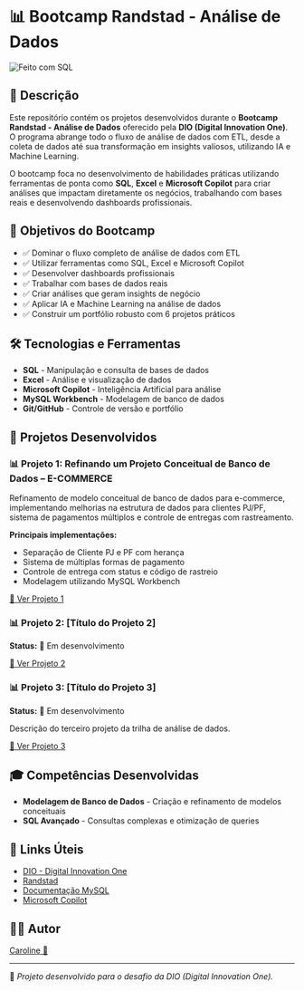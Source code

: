 # 📊 Bootcamp Randstad - Análise de Dados

![Feito com SQL](https://img.shields.io/badge/Feito%20com-SQL-blue?style=for-the-badge&logo=postgresql)
<!--![Feito com Excel](https://img.shields.io/badge/Feito%20com-Excel-green?style=for-the-badge&logo=microsoftexcel)-->


## 📖 Descrição

Este repositório contém os projetos desenvolvidos durante o **Bootcamp Randstad - Análise de Dados** oferecido pela **DIO (Digital Innovation One)**. O programa abrange todo o fluxo de análise de dados com ETL, desde a coleta de dados até sua transformação em insights valiosos, utilizando IA e Machine Learning.

O bootcamp foca no desenvolvimento de habilidades práticas utilizando ferramentas de ponta como **SQL**, **Excel** e **Microsoft Copilot** para criar análises que impactam diretamente os negócios, trabalhando com bases reais e desenvolvendo dashboards profissionais.

## 🎯 Objetivos do Bootcamp

- ✅ Dominar o fluxo completo de análise de dados com ETL
- ✅ Utilizar ferramentas como SQL, Excel e Microsoft Copilot
- ✅ Desenvolver dashboards profissionais
- ✅ Trabalhar com bases de dados reais
- ✅ Criar análises que geram insights de negócio
- ✅ Aplicar IA e Machine Learning na análise de dados
- ✅ Construir um portfólio robusto com 6 projetos práticos

## 🛠️ Tecnologias e Ferramentas

- **SQL** - Manipulação e consulta de bases de dados
- **Excel** - Análise e visualização de dados
- **Microsoft Copilot** - Inteligência Artificial para análise
- **MySQL Workbench** - Modelagem de banco de dados
- **Git/GitHub** - Controle de versão e portfólio


## 🚀 Projetos Desenvolvidos

### 📊 Projeto 1: Refinando um Projeto Conceitual de Banco de Dados – E-COMMERCE
Refinamento de modelo conceitual de banco de dados para e-commerce, implementando melhorias na estrutura de dados para clientes PJ/PF, sistema de pagamentos múltiplos e controle de entregas com rastreamento.

**Principais implementações:**
- Separação de Cliente PJ e PF com herança
- Sistema de múltiplas formas de pagamento
- Controle de entrega com status e código de rastreio
- Modelagem utilizando MySQL Workbench

[📁 Ver Projeto 1](./project_1/)

### 📊 Projeto 2: [Título do Projeto 2]
**Status:** 🔄 Em desenvolvimento



[📁 Ver Projeto 2](./project_2/)

### 📊 Projeto 3: [Título do Projeto 3]
**Status:** 🔄 Em desenvolvimento

Descrição do terceiro projeto da trilha de análise de dados.

[📁 Ver Projeto 3](./project_3/)

## 🎓 Competências Desenvolvidas

- **Modelagem de Banco de Dados** - Criação e refinamento de modelos conceituais
- **SQL Avançado** - Consultas complexas e otimização de queries
<!--
- **ETL (Extract, Transform, Load)** - Processos de extração e transformação de dados
- **Análise de Dados** - Interpretação e geração de insights
- **Visualização de Dados** - Criação de dashboards e relatórios
- **Inteligência Artificial** - Aplicação de IA na análise de dados
- **Machine Learning** - Implementação de algoritmos de aprendizado 
-->


## 🔗 Links Úteis

- [DIO - Digital Innovation One](https://dio.me)
- [Randstad](https://www.randstad.com.br)
- [Documentação MySQL](https://dev.mysql.com/doc/)
- [Microsoft Copilot](https://copilot.microsoft.com)


## 👨‍💻 Autor

<a href="https://github.com/Caroline-Teixeira">Caroline 💙</a>

---

📌 *Projeto desenvolvido para o desafio da DIO (Digital Innovation One).*